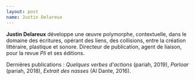 ```yaml
---
layout: post
name: Justin Delareux
---
```

**Justin Delareux** développe une œuvre polymorphe, contextuelle, dans le domaine des écritures, opérant des liens, des collisions, entre la création littéraire, plastique et sonore. Directeur de publication, agent de liaison, pour la revue *Pli* et ses éditions.

Dernières publications : *Quelques verbes d'actions* (pariah, 2019), *Parloar* (pariah, 2018), *Extrait des nasses* (Al Dante, 2016).
